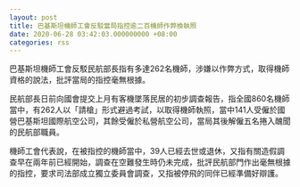 ```yaml
---
layout: post
title: 巴基斯坦機師工會反駁當局指控逾二百機師作弊換執照
date: 2020-06-28 03:42:03.000000000 +08:00
categories: rss
---
```


巴基斯坦機師工會反駁民航部長指有多達262名機師，涉嫌以作弊方式，取得機師資格的說法，批評當局的指控毫無根據。

民航部長日前向國會提交上月有客機墜落民居的初步調查報告，指全國860名機師當中，有262人以「請槍」形式避過考試，以取得機師執照，當中141人受僱於國營巴基斯坦國際航空公司，其餘受僱於私營航空公司，當局其後解僱五名捲入醜聞的民航部職員。

機師工會代表說，在被指控的機師當中，39人已經去世或退休，又指有關造假調查早在兩年前已經開始，調查在空難發生時仍未完成，批評民航部門作出毫無根據的指控，要求司法部成立獨立委員會調查，又指被停飛的同伴已經準備好辯護。
